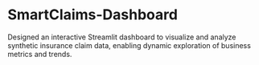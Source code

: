# SmartClaims-Dashboard
Designed an interactive Streamlit dashboard to visualize and analyze synthetic insurance claim data, enabling dynamic exploration of business metrics and trends.
